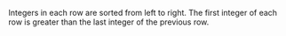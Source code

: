 Integers in each row are sorted from left to right.
The first integer of each row is greater than the last integer of the previous row.